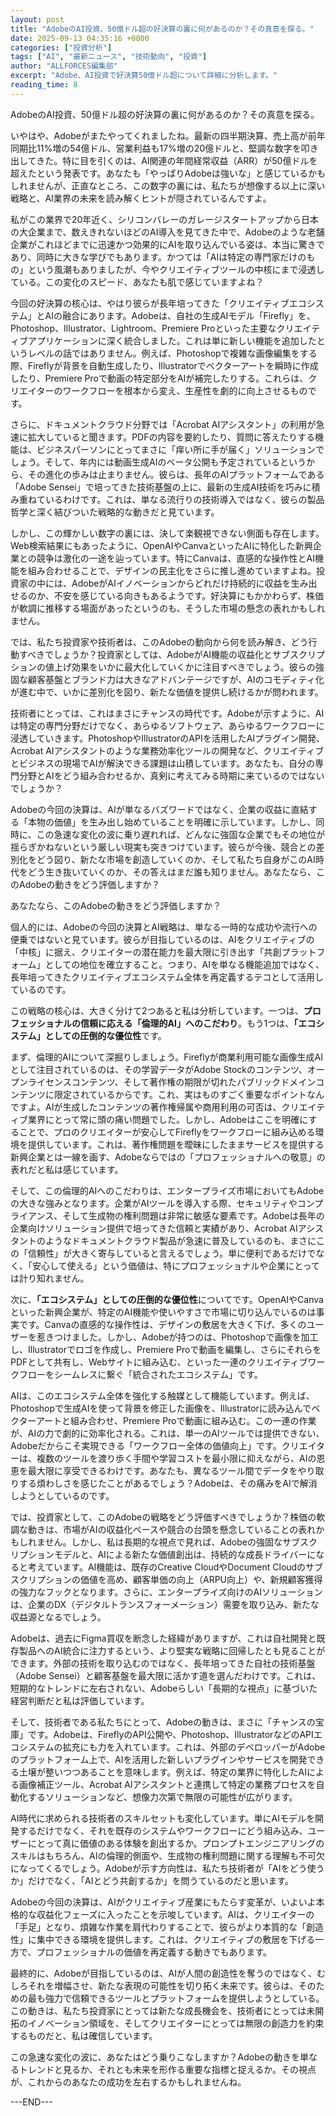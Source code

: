```yaml
---
layout: post
title: "AdobeのAI投資、50億ドル超の好決算の裏に何があるのか？その真意を探る。"
date: 2025-09-13 04:35:16 +0000
categories: ["投資分析"]
tags: ["AI", "最新ニュース", "技術動向", "投資"]
author: "ALLFORCES編集部"
excerpt: "Adobe、AI投資で好決算50億ドル超について詳細に分析します。"
reading_time: 8
---
```


AdobeのAI投資、50億ドル超の好決算の裏に何があるのか？その真意を探る。

いやはや、Adobeがまたやってくれましたね。最新の四半期決算、売上高が前年同期比11%増の54億ドル、営業利益も17%増の20億ドルと、堅調な数字を叩き出してきた。特に目を引くのは、AI関連の年間経常収益（ARR）が50億ドルを超えたという発表です。あなたも「やっぱりAdobeは強いな」と感じているかもしれませんが、正直なところ、この数字の裏には、私たちが想像する以上に深い戦略と、AI業界の未来を読み解くヒントが隠されているんですよ。

私がこの業界で20年近く、シリコンバレーのガレージスタートアップから日本の大企業まで、数えきれないほどのAI導入を見てきた中で、Adobeのような老舗企業がこれほどまでに迅速かつ効果的にAIを取り込んでいる姿は、本当に驚きであり、同時に大きな学びでもあります。かつては「AIは特定の専門家だけのもの」という風潮もありましたが、今やクリエイティブツールの中核にまで浸透している。この変化のスピード、あなたも肌で感じていますよね？

今回の好決算の核心は、やはり彼らが長年培ってきた「クリエイティブエコシステム」とAIの融合にあります。Adobeは、自社の生成AIモデル「Firefly」を、Photoshop、Illustrator、Lightroom、Premiere Proといった主要なクリエイティブアプリケーションに深く統合しました。これは単に新しい機能を追加したというレベルの話ではありません。例えば、Photoshopで複雑な画像編集をする際、Fireflyが背景を自動生成したり、Illustratorでベクターアートを瞬時に作成したり、Premiere Proで動画の特定部分をAIが補完したりする。これらは、クリエイターのワークフローを根本から変え、生産性を劇的に向上させるものです。

さらに、ドキュメントクラウド分野では「Acrobat AIアシスタント」の利用が急速に拡大していると聞きます。PDFの内容を要約したり、質問に答えたりする機能は、ビジネスパーソンにとってまさに「痒い所に手が届く」ソリューションでしょう。そして、年内には動画生成AIのベータ公開も予定されているというから、その進化の歩みは止まりません。彼らは、長年のAIプラットフォームである「Adobe Sensei」で培ってきた技術基盤の上に、最新の生成AI技術を巧みに積み重ねているわけです。これは、単なる流行りの技術導入ではなく、彼らの製品哲学と深く結びついた戦略的な動きだと見ています。

しかし、この輝かしい数字の裏には、決して楽観視できない側面も存在します。Web検索結果にもあったように、OpenAIやCanvaといったAIに特化した新興企業との競争は激化の一途を辿っています。特にCanvaは、直感的な操作性とAI機能を組み合わせることで、デザインの民主化をさらに推し進めていますよね。投資家の中には、AdobeがAIイノベーションからどれだけ持続的に収益を生み出せるのか、不安を感じている向きもあるようです。好決算にもかかわらず、株価が軟調に推移する場面があったというのも、そうした市場の懸念の表れかもしれません。

では、私たち投資家や技術者は、このAdobeの動向から何を読み解き、どう行動すべきでしょうか？投資家としては、AdobeがAI機能の収益化とサブスクリプションの値上げ効果をいかに最大化していくかに注目すべきでしょう。彼らの強固な顧客基盤とブランド力は大きなアドバンテージですが、AIのコモディティ化が進む中で、いかに差別化を図り、新たな価値を提供し続けるかが問われます。

技術者にとっては、これはまさにチャンスの時代です。Adobeが示すように、AIは特定の専門分野だけでなく、あらゆるソフトウェア、あらゆるワークフローに浸透していきます。PhotoshopやIllustratorのAPIを活用したAIプラグイン開発、Acrobat AIアシスタントのような業務効率化ツールの開発など、クリエイティブとビジネスの現場でAIが解決できる課題は山積しています。あなたも、自分の専門分野とAIをどう組み合わせるか、真剣に考えてみる時期に来ているのではないでしょうか？

Adobeの今回の決算は、AIが単なるバズワードではなく、企業の収益に直結する「本物の価値」を生み出し始めていることを明確に示しています。しかし、同時に、この急速な変化の波に乗り遅れれば、どんなに強固な企業でもその地位が揺らぎかねないという厳しい現実も突きつけています。彼らが今後、競合との差別化をどう図り、新たな市場を創造していくのか、そして私たち自身がこのAI時代をどう生き抜いていくのか、その答えはまだ誰も知りません。あなたなら、このAdobeの動きをどう評価しますか？

あなたなら、このAdobeの動きをどう評価しますか？

個人的には、Adobeの今回の決算とAI戦略は、単なる一時的な成功や流行への便乗ではないと見ています。彼らが目指しているのは、AIをクリエイティブの「中核」に据え、クリエイターの潜在能力を最大限に引き出す「共創プラットフォーム」としての地位を確立すること。つまり、AIを単なる機能追加ではなく、長年培ってきたクリエイティブエコシステム全体を再定義するテコとして活用しているのです。

この戦略の核心は、大きく分けて2つあると私は分析しています。一つは、**プロフェッショナルの信頼に応える「倫理的AI」へのこだわり**。もう1つは、**「エコシステム」としての圧倒的な優位性**です。

まず、倫理的AIについて深掘りしましょう。Fireflyが商業利用可能な画像生成AIとして注目されているのは、その学習データがAdobe Stockのコンテンツ、オープンライセンスコンテンツ、そして著作権の期限が切れたパブリックドメインコンテンツに限定されているからです。これ、実はものすごく重要なポイントなんですよ。AIが生成したコンテンツの著作権帰属や商用利用の可否は、クリエイティブ業界にとって常に頭の痛い問題でした。しかし、Adobeはここを明確にすることで、プロのクリエイターが安心してFireflyをワークフローに組み込める環境を提供しています。これは、著作権問題を曖昧にしたままサービスを提供する新興企業とは一線を画す、Adobeならではの「プロフェッショナルへの敬意」の表れだと私は感じています。

そして、この倫理的AIへのこだわりは、エンタープライズ市場においてもAdobeの大きな強みとなります。企業がAIツールを導入する際、セキュリティやコンプライアンス、そして生成物の権利問題は非常に敏感な要素です。Adobeは長年の企業向けソリューション提供で培ってきた信頼と実績があり、Acrobat AIアシスタントのようなドキュメントクラウド製品が急速に普及しているのも、まさにこの「信頼性」が大きく寄与していると言えるでしょう。単に便利であるだけでなく、「安心して使える」という価値は、特にプロフェッショナルや企業にとっては計り知れません。

次に、**「エコシステム」としての圧倒的な優位性**についてです。OpenAIやCanvaといった新興企業が、特定のAI機能や使いやすさで市場に切り込んでいるのは事実です。Canvaの直感的な操作性は、デザインの敷居を大きく下げ、多くのユーザーを惹きつけました。しかし、Adobeが持つのは、Photoshopで画像を加工し、Illustratorでロゴを作成し、Premiere Proで動画を編集し、さらにそれらをPDFとして共有し、Webサイトに組み込む、といった一連のクリエイティブワークフローをシームレスに繋ぐ「統合されたエコシステム」です。

AIは、このエコシステム全体を強化する触媒として機能しています。例えば、Photoshopで生成AIを使って背景を修正した画像を、Illustratorに読み込んでベクターアートと組み合わせ、Premiere Proで動画に組み込む。この一連の作業が、AIの力で劇的に効率化される。これは、単一のAIツールでは提供できない、Adobeだからこそ実現できる「ワークフロー全体の価値向上」です。クリエイターは、複数のツールを渡り歩く手間や学習コストを最小限に抑えながら、AIの恩恵を最大限に享受できるわけです。あなたも、異なるツール間でデータをやり取りする煩わしさを感じたことがあるでしょう？Adobeは、その痛みをAIで解消しようとしているのです。

では、投資家として、このAdobeの戦略をどう評価すべきでしょうか？株価の軟調な動きは、市場がAIの収益化ペースや競合の台頭を懸念していることの表れかもしれません。しかし、私は長期的な視点で見れば、Adobeの強固なサブスクリプションモデルと、AIによる新たな価値創出は、持続的な成長ドライバーになると考えています。AI機能は、既存のCreative CloudやDocument Cloudのサブスクリプションの価値を高め、顧客単価の向上（ARPU向上）や、新規顧客獲得の強力なフックとなります。さらに、エンタープライズ向けのAIソリューションは、企業のDX（デジタルトランスフォーメーション）需要を取り込み、新たな収益源となるでしょう。

Adobeは、過去にFigma買収を断念した経緯がありますが、これは自社開発と既存製品へのAI統合に注力するという、より堅実な戦略に回帰したとも見ることができます。外部の技術を取り込むのではなく、長年培ってきた自社の技術基盤（Adobe Sensei）と顧客基盤を最大限に活かす道を選んだわけです。これは、短期的なトレンドに左右されない、Adobeらしい「長期的な視点」に基づいた経営判断だと私は評価しています。

そして、技術者である私たちにとって、Adobeの動きは、まさに「チャンスの宝庫」です。Adobeは、FireflyのAPI公開や、Photoshop、IllustratorなどのAPIエコシステムの拡充にも力を入れています。これは、外部のデベロッパーがAdobeのプラットフォーム上で、AIを活用した新しいプラグインやサービスを開発できる土壌が整いつつあることを意味します。例えば、特定の業界に特化したAIによる画像補正ツール、Acrobat AIアシスタントと連携して特定の業務プロセスを自動化するソリューションなど、想像力次第で無限の可能性が広がります。

AI時代に求められる技術者のスキルセットも変化しています。単にAIモデルを開発するだけでなく、それを既存のシステムやワークフローにどう組み込み、ユーザーにとって真に価値のある体験を創出するか。プロンプトエンジニアリングのスキルはもちろん、AIの倫理的側面や、生成物の権利問題に関する理解も不可欠になってくるでしょう。Adobeが示す方向性は、私たち技術者が「AIをどう使うか」だけでなく、「AIとどう共創するか」を問うているのだと思います。

Adobeの今回の決算は、AIがクリエイティブ産業にもたらす変革が、いよいよ本格的な収益化フェーズに入ったことを示唆しています。AIは、クリエイターの「手足」となり、煩雑な作業を肩代わりすることで、彼らがより本質的な「創造性」に集中できる環境を提供します。これは、クリエイティブの敷居を下げる一方で、プロフェッショナルの価値を再定義する動きでもあります。

最終的に、Adobeが目指しているのは、AIが人間の創造性を奪うのではなく、むしろそれを増幅させ、新たな表現の可能性を切り拓く未来です。彼らは、そのための最も強力で信頼できるツールとプラットフォームを提供しようとしている。この動きは、私たち投資家にとっては新たな成長機会を、技術者にとっては未開拓のイノベーション領域を、そしてクリエイターにとっては無限の創造力を約束するものだと、私は確信しています。

この急速な変化の波に、あなたはどう乗りこなしますか？Adobeの動きを単なるトレンドと見るか、それとも未来を形作る重要な指標と捉えるか。その視点が、これからのあなたの成功を左右するかもしれませんね。

---END---